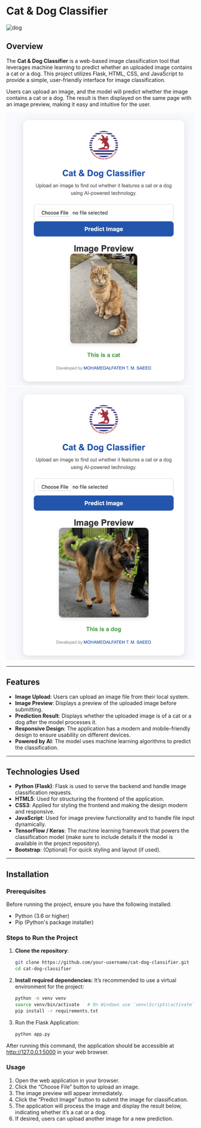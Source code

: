 # Cat & Dog Classifier
![dog](https://scontent.fszf2-2.fna.fbcdn.net/v/t39.30808-6/296364097_348376677499664_4122059853051232802_n.jpg?_nc_cat=105&ccb=1-7&_nc_sid=cc71e4&_nc_ohc=hVTTrup3IUIQ7kNvgE1665o&_nc_zt=23&_nc_ht=scontent.fszf2-2.fna&_nc_gid=AOTP-fDYtpfphs6qguQOVdu&oh=00_AYDGkQkj-AVibw9cGbDiuwQlBp-l3rEwrxdxggrtIvf8-A&oe=673F0011)
## Overview

The **Cat & Dog Classifier** is a web-based image classification tool that leverages machine learning to predict whether an uploaded image contains a cat or a dog. This project utilizes Flask, HTML, CSS, and JavaScript to provide a simple, user-friendly interface for image classification.

Users can upload an image, and the model will predict whether the image contains a cat or a dog. The result is then displayed on the same page with an image preview, making it easy and intuitive for the user.

![app](1.png) ![app2](2.png)

---

## Features

- **Image Upload**: Users can upload an image file from their local system.
- **Image Preview**: Displays a preview of the uploaded image before submitting.
- **Prediction Result**: Displays whether the uploaded image is of a cat or a dog after the model processes it.
- **Responsive Design**: The application has a modern and mobile-friendly design to ensure usability on different devices.
- **Powered by AI**: The model uses machine learning algorithms to predict the classification.

---

## Technologies Used

- **Python (Flask)**: Flask is used to serve the backend and handle image classification requests.
- **HTML5**: Used for structuring the frontend of the application.
- **CSS3**: Applied for styling the frontend and making the design modern and responsive.
- **JavaScript**: Used for image preview functionality and to handle file input dynamically.
- **TensorFlow / Keras**: The machine learning framework that powers the classification model (make sure to include details if the model is available in the project repository).
- **Bootstrap**: (Optional) For quick styling and layout (if used).

---

## Installation

### Prerequisites

Before running the project, ensure you have the following installed:

- Python (3.6 or higher)
- Pip (Python's package installer)

### Steps to Run the Project

1. **Clone the repository**:

   ```bash
   git clone https://github.com/your-username/cat-dog-classifier.git
   cd cat-dog-classifier
    ```
2.	**Install required dependencies:**
It’s recommended to use a virtual environment for the project:
    ```bash
    python -m venv venv
    source venv/bin/activate   # On Windows use `venv\Scripts\activate`
    pip install -r requirements.txt
    ```
3.	Run the Flask Application:
    ```bash
    python app.py
    ```
After running this command, the application should be accessible at http://127.0.0.1:5000 in your web browser.

### Usage

1.	Open the web application in your browser.
2.	Click the “Choose File” button to upload an image.
3.	The image preview will appear immediately.
4.	Click the “Predict Image” button to submit the image for classification.
5.	The application will process the image and display the result below, indicating whether it’s a cat or a dog.
6.	If desired, users can upload another image for a new prediction.

